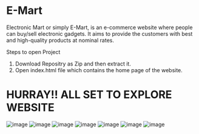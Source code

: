 # E-Mart
Electronic Mart or simply E-Mart, is an e-commerce website where people can buy/sell electronic gadgets. It aims to provide the customers with best and high-quality products at nominal rates.

Steps to open Project
1. Download Repositry as Zip and then extract it.
2. Open index.html file which contains the home page of the website.

# HURRAY!! ALL SET TO EXPLORE WEBSITE
![image](https://user-images.githubusercontent.com/65806215/114375724-97e05200-9ba2-11eb-9a50-b0b3b4d3b2fd.png)
![image](https://user-images.githubusercontent.com/65806215/114375767-a464aa80-9ba2-11eb-9aa3-50ab2cdb94e2.png)
![image](https://user-images.githubusercontent.com/65806215/114374852-b5f98280-9ba1-11eb-97bd-9a174e9eb15d.png)
![image](https://user-images.githubusercontent.com/65806215/114375213-12f53880-9ba2-11eb-848f-23b112616e2a.png)
![image](https://user-images.githubusercontent.com/65806215/114375350-2e604380-9ba2-11eb-90f5-6e7894371640.png)
![image](https://user-images.githubusercontent.com/65806215/114375634-7da67400-9ba2-11eb-8660-10dfeb9fb01e.png)
![image](https://user-images.githubusercontent.com/65806215/114375867-bd6d5b80-9ba2-11eb-89d0-be4f3842cccc.png)

